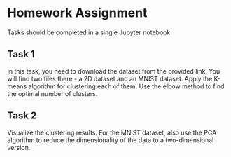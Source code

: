 # Homework Assignment

Tasks should be completed in a single Jupyter notebook.

## Task 1

In this task, you need to download the dataset from the provided link. You will find two files there - a 2D dataset and an MNIST dataset. Apply the K-means algorithm for clustering each of them. Use the elbow method to find the optimal number of clusters.

## Task 2

Visualize the clustering results. For the MNIST dataset, also use the PCA algorithm to reduce the dimensionality of the data to a two-dimensional version.